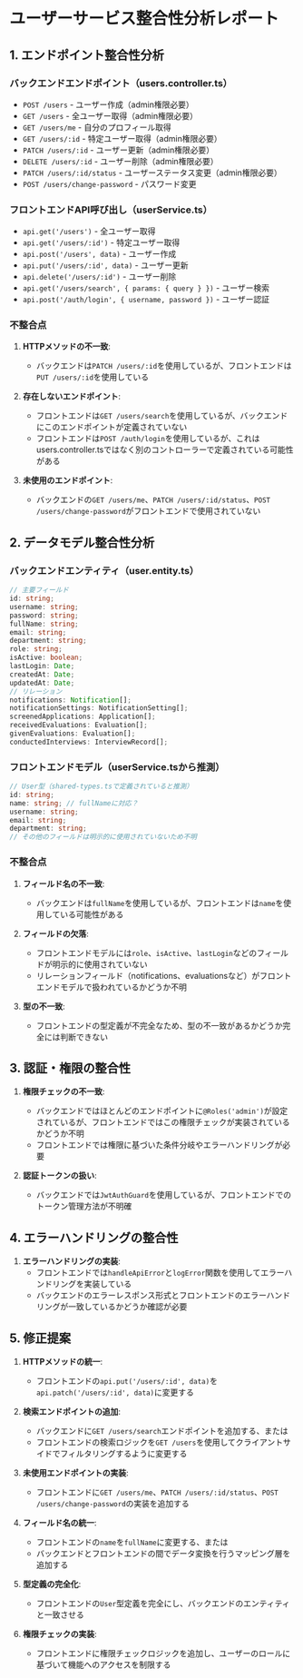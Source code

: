 # ユーザーサービス整合性分析レポート

## 1. エンドポイント整合性分析

### バックエンドエンドポイント（users.controller.ts）
- `POST /users` - ユーザー作成（admin権限必要）
- `GET /users` - 全ユーザー取得（admin権限必要）
- `GET /users/me` - 自分のプロフィール取得
- `GET /users/:id` - 特定ユーザー取得（admin権限必要）
- `PATCH /users/:id` - ユーザー更新（admin権限必要）
- `DELETE /users/:id` - ユーザー削除（admin権限必要）
- `PATCH /users/:id/status` - ユーザーステータス変更（admin権限必要）
- `POST /users/change-password` - パスワード変更

### フロントエンドAPI呼び出し（userService.ts）
- `api.get('/users')` - 全ユーザー取得
- `api.get('/users/:id')` - 特定ユーザー取得
- `api.post('/users', data)` - ユーザー作成
- `api.put('/users/:id', data)` - ユーザー更新
- `api.delete('/users/:id')` - ユーザー削除
- `api.get('/users/search', { params: { query } })` - ユーザー検索
- `api.post('/auth/login', { username, password })` - ユーザー認証

### 不整合点
1. **HTTPメソッドの不一致**:
   - バックエンドは`PATCH /users/:id`を使用しているが、フロントエンドは`PUT /users/:id`を使用している
   
2. **存在しないエンドポイント**:
   - フロントエンドは`GET /users/search`を使用しているが、バックエンドにこのエンドポイントが定義されていない
   - フロントエンドは`POST /auth/login`を使用しているが、これはusers.controller.tsではなく別のコントローラーで定義されている可能性がある

3. **未使用のエンドポイント**:
   - バックエンドの`GET /users/me`、`PATCH /users/:id/status`、`POST /users/change-password`がフロントエンドで使用されていない

## 2. データモデル整合性分析

### バックエンドエンティティ（user.entity.ts）
```typescript
// 主要フィールド
id: string;
username: string;
password: string;
fullName: string;
email: string;
department: string;
role: string;
isActive: boolean;
lastLogin: Date;
createdAt: Date;
updatedAt: Date;
// リレーション
notifications: Notification[];
notificationSettings: NotificationSetting[];
screenedApplications: Application[];
receivedEvaluations: Evaluation[];
givenEvaluations: Evaluation[];
conductedInterviews: InterviewRecord[];
```

### フロントエンドモデル（userService.tsから推測）
```typescript
// User型（shared-types.tsで定義されていると推測）
id: string;
name: string; // fullNameに対応？
username: string;
email: string;
department: string;
// その他のフィールドは明示的に使用されていないため不明
```

### 不整合点
1. **フィールド名の不一致**:
   - バックエンドは`fullName`を使用しているが、フロントエンドは`name`を使用している可能性がある

2. **フィールドの欠落**:
   - フロントエンドモデルには`role`、`isActive`、`lastLogin`などのフィールドが明示的に使用されていない
   - リレーションフィールド（notifications、evaluationsなど）がフロントエンドモデルで扱われているかどうか不明

3. **型の不一致**:
   - フロントエンドの型定義が不完全なため、型の不一致があるかどうか完全には判断できない

## 3. 認証・権限の整合性

1. **権限チェックの不一致**:
   - バックエンドではほとんどのエンドポイントに`@Roles('admin')`が設定されているが、フロントエンドではこの権限チェックが実装されているかどうか不明
   - フロントエンドでは権限に基づいた条件分岐やエラーハンドリングが必要

2. **認証トークンの扱い**:
   - バックエンドでは`JwtAuthGuard`を使用しているが、フロントエンドでのトークン管理方法が不明確

## 4. エラーハンドリングの整合性

1. **エラーハンドリングの実装**:
   - フロントエンドでは`handleApiError`と`logError`関数を使用してエラーハンドリングを実装している
   - バックエンドのエラーレスポンス形式とフロントエンドのエラーハンドリングが一致しているかどうか確認が必要

## 5. 修正提案

1. **HTTPメソッドの統一**:
   - フロントエンドの`api.put('/users/:id', data)`を`api.patch('/users/:id', data)`に変更する

2. **検索エンドポイントの追加**:
   - バックエンドに`GET /users/search`エンドポイントを追加する、または
   - フロントエンドの検索ロジックを`GET /users`を使用してクライアントサイドでフィルタリングするように変更する

3. **未使用エンドポイントの実装**:
   - フロントエンドに`GET /users/me`、`PATCH /users/:id/status`、`POST /users/change-password`の実装を追加する

4. **フィールド名の統一**:
   - フロントエンドの`name`を`fullName`に変更する、または
   - バックエンドとフロントエンドの間でデータ変換を行うマッピング層を追加する

5. **型定義の完全化**:
   - フロントエンドの`User`型定義を完全にし、バックエンドのエンティティと一致させる

6. **権限チェックの実装**:
   - フロントエンドに権限チェックロジックを追加し、ユーザーのロールに基づいて機能へのアクセスを制限する
